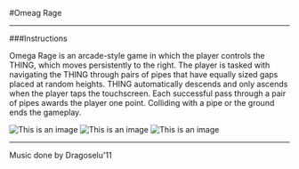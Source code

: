 #Omeag Rage

---

###Instructions

Omega Rage is an arcade-style game in which the player controls the THING, which moves persistently to the right. The player is tasked with navigating the THING through pairs of pipes that have equally sized gaps placed at random heights. THING automatically descends and only ascends when the player taps the touchscreen. Each successful pass through a pair of pipes awards the player one point. Colliding with a pipe or the ground ends the gameplay.

![This is an image](https://lh3.googleusercontent.com/xDYMx-for8i2yhCTArQ8J6bLUQtNYlghQOCYSMQJe8Ak8I3DvkPdT34JKBkuaBSha_RxLc5bKNwvqaIoET3_aBZaMI-MlJVg6v9fdB9R0OA5GeTBm0i9WeR4Xcxr1X-sP7P3HpTGrZ5eqnB2nuqLSSOKDT7nQ3TEsoliVs1r9mV4SR5mPfP7qyVvSxs5_hMsaax7SbKgmpOv2uhMU954SApu9H5jw7q6jwh3wnRvN-TGZtiKdGMziiYP11G_s584NYjIrJxmTwC7H_FEVe8aaiDTYYvbUGMbutCKSNZ6XzvrJGjKb0bdLWUmrV8cuhOn2AuedKoy6K3FP8ad4T82E07NZ3m9g8KAQozQPGg9pbbkdxl572W-Gcz3PxK2eUl1mvBGFcgxlK9K0cq66eSxG9WvbElfbn-fjdz76o2AkJNnxQgy1V8dn_qfIANc6bsnXr9Mx7_Q4EvPXFRwG3J-gjSaBYOI8PfC8pWtg08H9QbR1HR21YhmLX_6frUaNOSL8nco-0C4I-d6HAFt9kcbTBF6p_KGfMcuLWyydGrHqM-gI44JaMmk5rP2_P_JBBFpnS2xetoisLBDuTixf7DVrNcm1TctH8f7ZFaho9GTsXMzwHETAdkCSY_NRU6BzNuK5yfUFB0K8_Q5IFv5CH9SKa2tbunbeBOVJ9WLaOhoFW_GwgmsXL0wgmHBFwPFhuEMXNVKZwBQblLR6Su0C0tADdD7YhiLLXK1rGTJjdTwVIlklGFIx93GTmLcBJVW09n1ZB8M5Ty_HWF09N0LGI0N0_yxaHI8MaydravLk2-zx98jFFY8Js5cVUHZ-GSUG9fQQJKrFK9mmuJBRBK_AeFf1MlZZvV1w7I9B52nhUFAxzrsFYxM-M5y7MTPYXWAuWXiFEts3GG6F37b-T_0Z2VKBr6_Sp301klL_0GHDM2ybsbY6Q=w811-h693-no?authuser=0)   ![This is an image](https://lh3.googleusercontent.com/FPbMR2ADJCH59VW0hz45kjg1rp4QtGsjYKv3ZgG6T4gTw4n58mpUDbX04vOnKtDHpsuA0seyM92lwqte7QyqMERlzhpNGPpQq7TIOh_Bx069fKqeOhnJb3zEOfNTME7iyWPXUlVz0o1TaqY2kHTRkntIz4bJAgZ7MpKAmKGC9Zo4__jakAKVa9agnwDvapZXstn0fEFJs_OO3MHSZJAiJThJM9XOrhINc-loIThNlxmL44dsHctzNzv9JWIh7n_x8K2SlQ6d8SufL1kt8hAPXknyEMb7pP1RH-fmEvAv6sTgOnobS1_-D4punyOtc9wYHJ8LplpO_PIRlznHw4MBebYooEH0JkMPvnGiN9dheokveXvmhNf5NI23bb0hNyZRlZOZqC6WOsHbVywzKkZNVPKUcp-_xUmpaFekkzjaIJ-ez-ih9adw8Cemcj0bIwevvu-c3bw-_10okxhwoyDGx0LglVsOI-S9yAGXkExnFx7-hvUwjVhMXJh7pwdIe6mP4sYWVwCbs3zrxqnSMKscFLZ4CzZIQJ6QOUB3RL0cgth9jefbZlYhujBUdpukXHRC2pWjqA55phb5QSzQNq5e7ZplIIkgMgfeurwSzM95X2cKapD0JU3UL8kA9nOW_lleF-Ce3YkhLa48Ufj45v7Nkhg9dlK3y3zrKIH-ac7qCym6BMtgDjC-WRw0F0cChOtOy_Vo8xQDMd17Jp_weS4VG4qrjcXGdH9Bbo3pXJ-zVzngRlhNIvPKiM-EbZVZgAPuBCG2VKU-P14R_17kN6GSBl_36nykjx0gqWvE_BR7cn3IhZq0iU1TeKnrrPVW31dRSaJq40oUFa1bKmiEVzoLIzUaAhbMJz9ZCl5A3FmAOyOasKOQN0Fox7BXMCrvmyr7bkj4YLmlIoRwpV1zFITc6rN_ZS7XdTvwD3zprCrdnYhJGg=w815-h697-no?authuser=0)   ![This is an image](https://lh3.googleusercontent.com/UDuW8E6n8ReROJemm5OiRR1rGsdFgZ0PPmDE-pVfJYYD4YbXgcyiUKRsG8ns7MhkjHKJ-y5zpC82nEZDmTiwfi5VW0TjA3zoofvYtlY77Z5R7W3k7PW_-RGEo488Gh6ocUMYp6Z5l8ZxdCFDqYyNoqaC868ZrEx6za2q3sFs7GpgcXRMF-eT2U6_1lEgzijSgbUuYUELRpc5aRg0anSP2WccH1CIfCDtXvpZS--JTfK35qPLeu0P_yi7CtN9GvBwfING-j1LQAylvGPn8O90YDeHvvoeMFd2jT0VMYocCHTVTMx6lm1hDZK7hM-P7On39FHg_dd42eKuc-vGSxtIJ_kOWbg5ZjSYSGcCyALrewfrGkuk643JX5TcwngfDq487fDK8XK8eBKdviOGq4mot71XDwjneG-9JJagbcbFqyPWa3lczbqa7XcZ7ewyU28DIyOGYqjuXX6xaIh3yMdmthH3T-zbc4gSSMLDQ2aXdDP4IaWuJhE9e4ij9PIuOhCfSWOSJqw1_i0wLP0miLNe_8TXyrfrekp8C20BIx0z-99nQ8_XiLs5WOhIznUP0Ky84r9V22JvF2pgEPSlOfYIINm37F_yvb8IQXvfFaJ9yBGInEEIdbtHpIaPEn6nMUouZrlpMnUb678-gT-3yHqOq9XB7zvkiNHOlJcZFbPTQOBd33MwYZupwbJfkxGiS1wUCfTEC7V6POrEMYD1fGcjqqXvElX9TvOWPutVIY9tTvxHCcNOfa_eo7ujHkiX09ZMPVnqby3cQiyNi6W25_tdSn3ej8lmZw79JQ-rhNmPyRWhRsFOfEBzx9dg1wRDuJdPMQ6V8JkUrHf_-6tS1KWf-NeUF1a7_pEdqgHnaNwefELm7veaXHC2Aenl10n7HGkr3B3dy1fSHgknL5rUYHLaXKpn4MOPAtyESEBkD8qCdpxE8Q=w810-h691-no?authuser=0)

---

Music done by Dragoselu'11